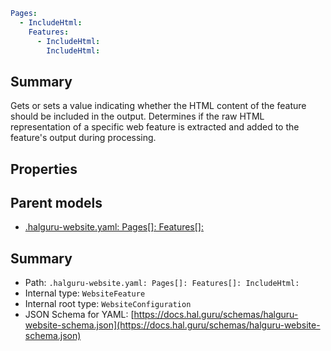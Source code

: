<!--
title: IncludeHtml
version: 1.38.8-beta.19
generated: true
date: 2025-04-15
node: This file is generated by the command-line program: `halguru manual -c -m`
-->


```yaml
Pages:
  - IncludeHtml:
    Features:
      - IncludeHtml:
        IncludeHtml:
```

## Summary

Gets or sets a value indicating whether the HTML content of the feature should be included in the output. Determines if the raw HTML representation of a specific web feature is extracted and added to the feature's output during processing.

## Properties


## Parent models

* [.halguru-website.yaml: Pages[]: Features[]:]((website)-pages-list-features-list.md)
## Summary

* Path: `.halguru-website.yaml: Pages[]: Features[]: IncludeHtml:`
* Internal type: `WebsiteFeature`
* Internal root type: `WebsiteConfiguration`
* JSON Schema for YAML: [https://docs.hal.guru/schemas/halguru-website-schema.json](https://docs.hal.guru/schemas/halguru-website-schema.json)
